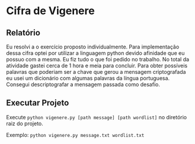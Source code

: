 # Cifra de Vigenere

## Relatório

Eu resolvi a o exercício proposto individualmente. Para implementação dessa cifra optei por utilizar a linguagem python devido afinidade que eu possuo com a mesma. Eu fiz tudo o que foi pedido no trabalho. No total da atividade gastei cerca de 1 hora e meia para concluir. Para obter possíveis palavras que poderiam ser a chave que gerou a mensagem criptografada eu usei um dicionário com algumas palavras da língua portuguesa. Consegui descriptografar a mensagem passada como desafio.

## Executar Projeto

Execute `python vigenere.py [path message] [path wordlist]` no diretório raiz do projeto.

Exemplo: `python vigenere.py message.txt wordlist.txt`